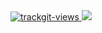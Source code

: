 <a href="https://trackgit.com">
<img src="https://us-central1-trackgit-analytics.cloudfunctions.net/token/ping/m6qt20rxdqk8q6omhtom" alt="trackgit-views" />
</a>



<a href="[https://trackgit.com](https://info.flagcounter.com/td8q)">
<img src="[https://us-central1-trackgit-analytics.cloudfunctions.net/token/ping/m6qt20rxdqk8q6omhtom](https://s01.flagcounter.com/count2/td8q/bg_FFFFFF/txt_000000/border_CCCCCC/columns_2/maxflags_10/viewers_0/labels_0/pageviews_0/flags_0/percent_0/)" />
</a>
